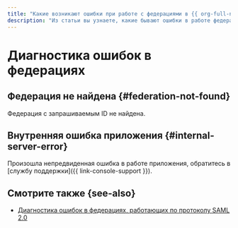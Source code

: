 ```yaml
---
title: "Какие возникают ошибки при работе с федерациями в {{ org-full-name }}"
description: "Из статьи вы узнаете, какие бывают ошибки в работе федераций."
---
```


# Диагностика ошибок в федерациях

## Федерация не найдена {#federation-not-found}

Федерация с запрашиваемым ID не найдена.

## Внутренняя ошибка приложения {#internal-server-error}

Произошла непредвиденная ошибка в работе приложения, обратитесь в [службу поддержки]({{ link-console-support }}).

## Смотрите также {see-also}

* [Диагностика ошибок в федерациях, работающих по протоколу SAML 2.0](saml-diagnostics.md)
